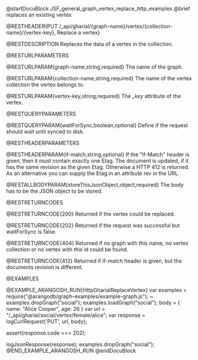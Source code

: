 
@startDocuBlock JSF_general_graph_vertex_replace_http_examples
@brief replaces an existing vertex

@RESTHEADER{PUT /_api/gharial/{graph-name}/vertex/{collection-name}/{vertex-key}, Replace a vertex}

@RESTDESCRIPTION
Replaces the data of a vertex in the collection.

@RESTURLPARAMETERS

@RESTURLPARAM{graph-name,string,required}
The name of the graph.

@RESTURLPARAM{collection-name,string,required} 
The name of the vertex collection the vertex belongs to.

@RESTURLPARAM{vertex-key,string,required} 
The *_key* attribute of the vertex.

@RESTQUERYPARAMETERS

@RESTQUERYPARAM{waitForSync,boolean,optional}
Define if the request should wait until synced to disk.

@RESTHEADERPARAMETERS

@RESTHEADERPARAM{if-match,string,optional}
If the "If-Match" header is given, then it must contain exactly one Etag. The document is updated,
if it has the same revision as the given Etag. Otherwise a HTTP 412 is returned. As an alternative
you can supply the Etag in an attribute rev in the URL.

@RESTALLBODYPARAM{storeThisJsonObject,object,required}
The body has to be the JSON object to be stored.

@RESTRETURNCODES

@RESTRETURNCODE{200}
Returned if the vertex could be replaced.

@RESTRETURNCODE{202}
Returned if the request was successful but waitForSync is false.

@RESTRETURNCODE{404}
Returned if no graph with this name, no vertex collection or no vertex with this id could be found.

@RESTRETURNCODE{412}
Returned if if-match header is given, but the documents revision is different.

@EXAMPLES

@EXAMPLE_ARANGOSH_RUN{HttpGharialReplaceVertex}
  var examples = require("@arangodb/graph-examples/example-graph.js");
~ examples.dropGraph("social");
  examples.loadGraph("social");
  body = {
    name: "Alice Cooper",
    age: 26
  }
  var url = "/_api/gharial/social/vertex/female/alice";
  var response = logCurlRequest('PUT', url, body);

  assert(response.code === 202);

  logJsonResponse(response);
  examples.dropGraph("social");
@END_EXAMPLE_ARANGOSH_RUN
@endDocuBlock

